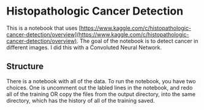   # Histopathologic Cancer Detection
This is a notebook that uses [https://www.kaggle.com/c/histopathologic-cancer-detection/overview](https://www.kaggle.com/c/histopathologic-cancer-detection/overview). The goal of the notebook is to detect cancer in different images.  I did this with a Convoluted Neural Network.

## Structure
There is a notebook with all of the data. To run the notebook, you have two choices. One is uncomment out the labled lines in the notebook, and redo all of the training OR copy the files from the output directory, into the same directory, which has the history of all of the training saved.


